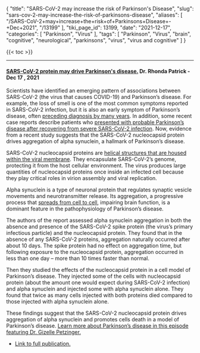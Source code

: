 {
    "title": "SARS-CoV-2 may increase the risk of Parkinson's Disease",
    "slug": "sars-cov-2-may-increase-the-risk-of-parkinsons-disease",
    "aliases": [
        "/SARS-CoV-2+may+increase+the+risk+of+Parkinsons+Disease+-+Dec+2021",
        "/13199"
    ],
    "tiki_page_id": 13199,
    "date": "2021-12-17",
    "categories": [
        "Parkinson",
        "Virus"
    ],
    "tags": [
        "Parkinson",
        "Virus",
        "brain",
        "cognitive",
        "neurological",
        "parkinsons",
        "virus",
        "virus and cognitive"
    ]
}


{{< toc >}}

---

#### [SARS-CoV-2 protein may drive Parkinson's disease.](https://r.sib.foundmyfitness.com/mk/cl/f/z9opcFd6_VNS-1BvBSrGe9edsPZwDuV3RMhebeu_AKBoTQHOu96LeUZ-oqGyJDjOo6G8l2fhKdCvP3gHhMgtGlQqWW1b7eIzEf6E8pk61HWrbBKNTMdOEaBSSBdKp_nFN4RTlvJUP_Hnbe1zqYi1X4ZaB8RMlgRYCuvPvU1vncVcmY2Dvuato5lkiGWqG_C87AQp8ZYu8C8uNOUbqMIKhjeWolQ3xV_oCkfoHhBgCBwY07Cy-XdVNGg6-fk-dw5n4aGMIGTo1MIC6a2538fjR4LmIPg_yQ) Dr. Rhonda Patrick - Dec 17 , 2021

Scientists have identified an emerging pattern of associations between SARS-CoV-2 (the virus that causes COVID-19) and Parkinson’s disease. For example, the loss of smell is one of the most common symptoms reported in SARS-CoV-2 infection, but it is also an early symptom of Parkinson’s disease, often [preceding diagnosis by many years](https://r.sib.foundmyfitness.com/mk/cl/f/LtpYe4mV1_oH10TMOhqW6ZIqp2TKTEYpSQbjBhtvzBQqf08RtaNSQUAE1LGGIK2z7ZgDhP18yoQdkEFqLlB9Pws1bpxXA-Vcka1axynY4XUgHwCCisvX_owQZ8fGT5Rquxqsu6dhtRCRV10JKlnik1faVCqYYhImYtu<strike>wBtJUmfSflrshddX2Q2KmIPst54VG0WJYCi4qgMhrw9_ftNPWhS_giQUEuPuZUSNU1eghPrNGlpRJIl0uOG4dAe2kZJ_4KcwQ). In addition, some recent case reports describe patients who [presented with probable Parkinson’s disease after recovering from severe SARS-CoV-2 infection](https://r.sib.foundmyfitness.com/mk/cl/f/WtXf07VNxb2TxLANzzVTq78VjGILedQSYg-I0rRJbY7MJOvxheZYIV9caxMJUPD85T5QxuhprKmYCBYnt2p-75pM6_bkgG38U7spaVfGziW_QHaRBWO1KCszgf0fk2EXnbmBkHmqbgzwT19LWh4oYEwGaotBrksu8kxLhglSzpbb3M0qOa0g7di9AVPUMdb4DY1gaEKr7W-URS84I4QAtFV5S-l4jN-sEMTgwO_NNu9DaNZ8_JSozJ9By0XWJXAZH4oxgCvEGe0z-w03wanx7BB8Hxg-0Asblwvb). Now, evidence from a recent study suggests that the SARS-CoV-2 nucleocapsid protein drives aggregation of alpha synuclein, a hallmark of Parkinson’s disease. 

SARS-CoV-2 nucleocapsid proteins are [helical structures that are housed within the viral membrane](https://r.sib.foundmyfitness.com/mk/cl/f/ZRrUwu7fHB2RBwGztgKhL3fcaaKD4kLGDLwyHSWIdAlqWsVGy5nREi33Gby8PF36-GMiHL7OgsVubmVnrF1Jn0Gxqd4d8zDbl42MKsiHPlvGpWSIduJtswRmwb6Kf3t93z9RV8ym5P7FZtmfHlKsZttc0I49vhBEbpdneMwtK-QCbluMTgipmdi55mLKp57XECw2465ama4GfDfrTwyHGGaU_meXf4tjQctD4W-RePM). They encapsulate SARS-CoV-2’s genome, protecting it from the host cellular environment. The virus produces large quantities of nucleocapsid proteins once inside an infected cell because they play critical roles in virion assembly and viral replication. 

Alpha synuclein is a type of neuronal protein that regulates synaptic vesicle movements and neurotransmitter release. Its aggregation, a progressive process that [spreads from cell to cell](https://r.sib.foundmyfitness.com/mk/cl/f/JdoswnQ_A9HcqmYwWu9h2vb_tG4fCBrSBsFYTpDOaPwPpFU16nO5mXm6x7U-00qHhpOw0jTRpFBL8Xkh1PganE4iBQLM8F_iOsL7hZNJpvuqY_vB11tCDWJ-FJOzxluibMZr5Pppw0mWzd3RxURrDr2elJfZYVhjUre-7w6dFGmmrlbeUkiPbiig3Azs1wK4-FyvL3mJrALnqyE2F1HiCwIXAq4qz3ty9xV414UzXb4vK8osp8OEQ7h0A_qmdhCmPUwHE9A), impairing brain function, is a dominant feature in the pathophysiology of Parkinson’s disease. 

The authors of the report assessed alpha synuclein aggregation in both the absence and presence of the SARS-CoV-2 spike protein (the virus’s primary infectious particle) and the nucleocapsid protein. They found that in the absence of any SARS-CoV-2 proteins, aggregation naturally occurred after about 10 days. The spike protein had no effect on aggregation time, but following exposure to the nucleocapsid protein, aggregation occurred in less than one day – more than 10 times faster than normal. 

Then they studied the effects of the nucleocapsid protein in a cell model of Parkinson’s disease. They injected some of the cells with nucleocapsid protein (about the amount one would expect during SARS-CoV-2 infection) and alpha synuclein and injected some with alpha synuclein alone. They found that twice as many cells injected with both proteins died compared to those injected with alpha synuclein alone. 

These findings suggest that the SARS-CoV-2 nucleocapsid protein drives aggregation of alpha synuclein and promotes cells death in a model of Parkinson’s disease. [Learn more about Parkinson’s disease in this episode featuring Dr. Gizelle Petzinger.](https://r.sib.foundmyfitness.com/mk/cl/f/iytCsbRNVYLZevU8usTbLkIqMd3QokfkIpubbmeC0LH1G9fPMjwpqLeq6hYx3FUztxKIjeHS3iKQEt3X5apaUD2gjFpq5kn5L7JKiKX9duQtQc_GGxi9wi8Sg2XtG2GV4zrv36AphlriAcYwJLRLQVNCCzJh7X_eJEbzPqMTYsoTWbGKKkJBLadU783V-rJFo870V6OlaQzSUEJ2SDA44WezsZaAHK3U6PS0hauaQKNtuinUMfAu) 

* [Link to full publication.](https://r.sib.foundmyfitness.com/mk/cl/f/htDuuvSjbdRZFIc8SUbMDmkutFIQBB5Fv0aZo2phFidorBgYazmHLPabiaV4CbYe8Y1aTrihCeB8BMHNQA2HltYgpcG6JTnOkVIwgF6ehmA52waN7Z9pAhdSSs6rUKfEv0YSUjbuFmdB895vtZRUz0vUxLjBMgK_ZWQJQvzJuKRivMSmuNz38VZ1K3ejUnL5kyrRbT8r0AyhUV-83NWWgU76Zu8KERcQE6Pf4rQfW8WK8f529A)